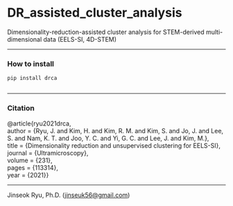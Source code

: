 # DR_assisted_cluster_analysis

Dimensionality-reduction-assisted cluster analysis for STEM-derived multi-dimensional data (EELS-SI, 4D-STEM)

___

### How to install
<code>pip install drca  
</code>

___

### Citation
@article{ryu2021drca,<br>
author = {Ryu, J. and Kim, H. and Kim, R. M. and Kim, S. and Jo, J. and Lee, S. and Nam, K. T. and Joo, Y. C. and Yi, G. C. and Lee, J. and Kim, M.},<br>
title = {Dimensionality reduction and unsupervised clustering for EELS-SI},<br>
journal = {Ultramicroscopy},<br>
volume = {231},<br>
pages = {113314},<br>
year = {2021}}

___
Jinseok Ryu, Ph.D. ([jinseuk56@gmail.com](mailto:jinseuk56@gmail.com))
